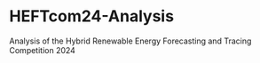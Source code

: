 # HEFTcom24-Analysis
Analysis of the Hybrid Renewable Energy Forecasting and Tracing Competition 2024
